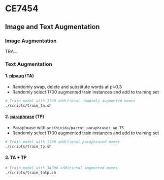 # CE7454

## Image and Text Augmentation

### Image Augmentation

TBA...

### Text Augmentation

#### 1. [nlpaug](https://github.com/makcedward/nlpaug) (TA)

* Randomly swap, delete and substitute words at p=0.3
* Randomly select 1700 augmented train instances and add to training set

```bash
# Train model with 1700 additional randomly augmented memes
./scripts/train_ta.sh
```

#### 2. [paraphrase](https://github.com/PrithivirajDamodaran/Parrot_Paraphraser) (TP)

* Paraphrase with `prithivida/parrot_paraphraser_on_T5`
* Randomly select 1700 augmented train instances and add to training set

```bash
# Train model with 1700 additional paraphrased memes
./scripts/train_tp.sh
```

#### 3. TA + TP

```bash
# Train model with 34000 additional augmented memes
./scripts/train_tatp.sh
```

